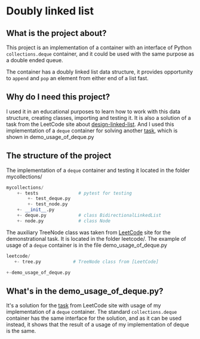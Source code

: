 # Doubly linked list

## What is the project about?

This project is an implementation of a container with an interface of Python `collections.deque` container, and it could be used with the same purpose as a double ended queue.

The container has a doubly linked list data structure, it provides opportunity to `append` and `pop` an element from either end of a list fast.

## Why do I need this project?

I used it in an educational purposes to learn how to work with this data structure, creating classes,  importing  and testing it. It is also a solution of a task from the LeetCode site about [design-linked-list](https://leetcode.com/problems/design-linked-list).
And I used this implementation of a `deque` container for solving another [task](https://leetcode.com/problems/binary-tree-level-order-traversal/), which is shown in demo_usage_of_deque.py

## The structure of the project

The implementation of a `deque` container and testing it located in the folder mycollections/

```py
mycollections/
	+- tests               # pytest for testing 
		+- test_deque.py
		+- test_node.py
	+- __init__.py
	+- deque.py            # class BidirectionalLinkedList
	+- node.py             # class Node
```

The auxiliary TreeNode class was taken from [LeetCode](https://leetcode.com/playground/new/linked-list/) site for the demonstrational task. It is located in the folder leetcode/.
The example of usage of a `deque` container is in the file demo_usage_of_deque.py

```py
leetcode/          
   +- tree.py            # TreeNode class from [LeetCode]

+-demo_usage_of_deque.py
```

## What's in the demo_usage_of_deque.py?

It's a solution for the [task](https://leetcode.com/problems/binary-tree-level-order-traversal/) from LeetCode site with usage of my implementation of a `deque` container. The standard `collections.deque` container has the same interface for the solution, and as it can be used instead, it shows that the result of a usage of my implementation of deque is the same.
